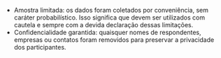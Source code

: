* Amostra limitada: os dados foram coletados por conveniência, sem caráter probabilístico. Isso significa que devem ser utilizados com cautela e sempre com a devida declaração dessas limitações.
* Confidencialidade garantida: quaisquer nomes de respondentes, empresas ou contatos foram removidos para preservar a privacidade dos participantes.
